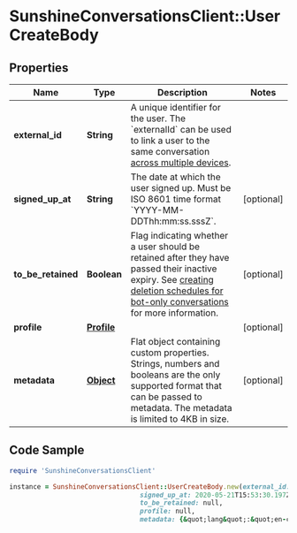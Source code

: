 # SunshineConversationsClient::UserCreateBody

## Properties

Name | Type | Description | Notes
------------ | ------------- | ------------- | -------------
**external_id** | **String** | A unique identifier for the user. The &#x60;externalId&#x60; can be used to link a user to the same conversation [across multiple devices](https://docs.smooch.io/guide/authenticating-users/).  | 
**signed_up_at** | **String** | The date at which the user signed up. Must be ISO 8601 time format &#x60;YYYY-MM-DDThh:mm:ss.sssZ&#x60;. | [optional] 
**to_be_retained** | **Boolean** | Flag indicating whether a user should be retained after they have passed their inactive expiry. See [creating deletion schedules for bot-only conversations](https://support.zendesk.com/hc/en-us/articles/8499219792154) for more information. | [optional] 
**profile** | [**Profile**](Profile.md) |  | [optional] 
**metadata** | [**Object**](.md) | Flat object containing custom properties. Strings, numbers and booleans  are the only supported format that can be passed to metadata. The metadata is limited to 4KB in size.  | [optional] 

## Code Sample

```ruby
require 'SunshineConversationsClient'

instance = SunshineConversationsClient::UserCreateBody.new(external_id: your-own-id,
                                 signed_up_at: 2020-05-21T15:53:30.197Z,
                                 to_be_retained: null,
                                 profile: null,
                                 metadata: {&quot;lang&quot;:&quot;en-ca&quot;})
```


